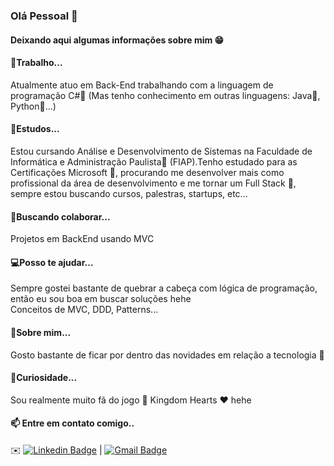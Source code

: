 ### Olá Pessoal 👋

#### Deixando aqui algumas informações sobre mim 😁

#### 🔭Trabalho...
Atualmente atuo em Back-End trabalhando com a linguagem de programação C#💜 (Mas tenho conhecimento em outras linguagens: Java🧡, Python💚...)
#### 🌱Estudos... 
Estou cursando Análise e Desenvolvimento de Sistemas na Faculdade de Informática e Administração Paulista💜 (FIAP).Tenho estudado para as Certificações Microsoft 🏅, procurando  me desenvolver mais como profissional da área de desenvolvimento e me tornar um Full Stack 🚀, sempre estou buscando cursos, palestras, startups, etc...
#### 👯Buscando colaborar...
Projetos em BackEnd usando MVC
#### 💻Posso te ajudar...
Sempre gostei bastante de quebrar a cabeça com lógica de programação, então eu sou boa em buscar soluções hehe
<br/>Conceitos de MVC, DDD, Patterns... 
#### 💬Sobre mim...
Gosto bastante de ficar por dentro das novidades em relação a tecnologia 💚
#### 👀Curiosidade...
Sou realmente muito fã do jogo 👑 Kingdom Hearts ❤️ hehe
#### 📫 Entre em contato comigo..
✉️ [![Linkedin Badge](https://img.shields.io/badge/-KellyMitsuishi-blue?style=flat-square&logo=Linkedin&logoColor=white&link=https://www.linkedin.com/in/kelly-naomi-mitsuishi-175997133/)](https://www.linkedin.com/in/kelly-naomi-mitsuishi-175997133/) 
| [![Gmail Badge](https://img.shields.io/badge/-kelly.mitsuishi@gmail.com-c14438?style=flat-square&logo=Gmail&logoColor=white&link=mailto:kelly.mitsuishi@gmail.com)](mailto:kelly.mitsuishi@gmail.com)

